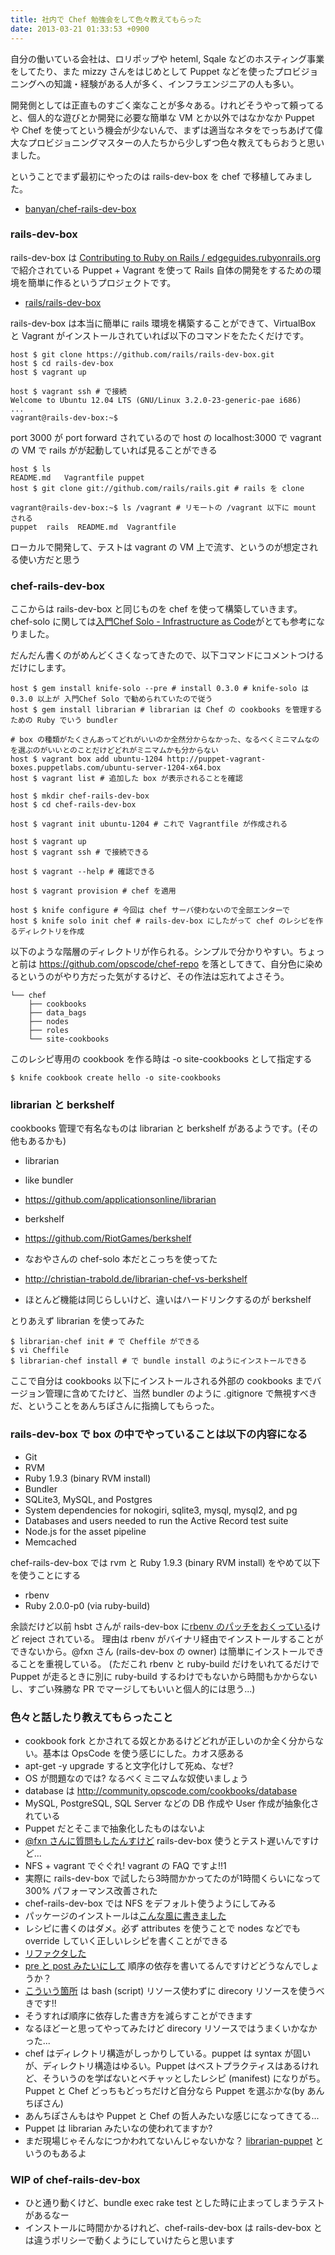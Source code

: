 ```yaml
---
title: 社内で Chef 勉強会をして色々教えてもらった
date: 2013-03-21 01:33:53 +0900
---
```


自分の働いている会社は、ロリポップや heteml, Sqale などのホスティング事業をしてたり、また mizzy さんをはじめとして Puppet などを使ったプロビジョニングへの知識・経験がある人が多く、インフラエンジニアの人も多い。

開発側としては正直ものすごく楽なことが多々ある。けれどそうやって頼ってると、個人的な遊びとか開発に必要な簡単な VM とか以外ではなかなか Puppet や Chef を使ってという機会が少ないんで、まずは適当なネタをでっちあげて偉大なプロビジョニングマスターの人たちから少しずつ色々教えてもらおうと思いました。

ということでまず最初にやったのは rails-dev-box を chef で移植してみました。

* [banyan/chef-rails-dev-box](https://github.com/banyan/chef-rails-dev-box)

### rails-dev-box

rails-dev-box は [Contributing to Ruby on Rails / edgeguides.rubyonrails.org](http://edgeguides.rubyonrails.org/contributing_to_ruby_on_rails.html) で紹介されている Puppet + Vagrant を使って Rails 自体の開発をするための環境を簡単に作るというプロジェクトです。

* [rails/rails-dev-box](https://github.com/rails/rails-dev-box)

rails-dev-box は本当に簡単に rails 環境を構築することができて、VirtualBox と Vagrant がインストールされていれば以下のコマンドをたたくだけです。

    host $ git clone https://github.com/rails/rails-dev-box.git
    host $ cd rails-dev-box
    host $ vagrant up

    host $ vagrant ssh # で接続
    Welcome to Ubuntu 12.04 LTS (GNU/Linux 3.2.0-23-generic-pae i686)
    ...
    vagrant@rails-dev-box:~$

port 3000 が port forward されているので host の localhost:3000 で vagrant の VM で rails がが起動していれば見ることができる

    host $ ls
    README.md   Vagrantfile puppet
    host $ git clone git://github.com/rails/rails.git # rails を clone

    vagrant@rails-dev-box:~$ ls /vagrant # リモートの /vagrant 以下に mount される
    puppet  rails  README.md  Vagrantfile

ローカルで開発して、テストは vagrant の VM 上で流す、というのが想定される使い方だと思う

### chef-rails-dev-box

ここからは rails-dev-box と同じものを chef を使って構築していきます。
chef-solo に関しては[入門Chef Solo - Infrastructure as Code](http://d.hatena.ne.jp/naoya/20130313/1363129532)がとても参考になりました。

だんだん書くのがめんどくさくなってきたので、以下コマンドにコメントつけるだけにします。

    host $ gem install knife-solo --pre # install 0.3.0 # knife-solo は 0.3.0 以上が 入門Chef Solo で勧められていたので従う
    host $ gem install librarian # librarian は Chef の cookbooks を管理するための Ruby でいう bundler

    # box の種類がたくさんあってどれがいいのか全然分からなかった、なるべくミニマムなのを選ぶのがいいとのことだけどどれがミニマムかも分からない
    host $ vagrant box add ubuntu-1204 http://puppet-vagrant-boxes.puppetlabs.com/ubuntu-server-1204-x64.box
    host $ vagrant list # 追加した box が表示されることを確認

    host $ mkdir chef-rails-dev-box
    host $ cd chef-rails-dev-box

    host $ vagrant init ubuntu-1204 # これで Vagrantfile が作成される

    host $ vagrant up
    host $ vagrant ssh # で接続できる

    host $ vagrant --help # 確認できる

    host $ vagrant provision # chef を適用

    host $ knife configure # 今回は chef サーバ使わないので全部エンターで
    host $ knife solo init chef # rails-dev-box にしたがって chef のレシピを作るディレクトリを作成

以下のような階層のディレクトリが作られる。シンプルで分かりやすい。ちょっと前は https://github.com/opscode/chef-repo を落としてきて、自分色に染めるというのがやり方だった気がするけど、その作法は忘れてよさそう。

    └── chef
        ├── cookbooks
        ├── data_bags
        ├── nodes
        ├── roles
        └── site-cookbooks

このレシピ専用の cookbook を作る時は -o site-cookbooks として指定する

    $ knife cookbook create hello -o site-cookbooks

### librarian と berkshelf

cookbooks 管理で有名なものは librarian と berkshelf があるようです。(その他もあるかも)

* librarian
 * like bundler
 * https://github.com/applicationsonline/librarian

* berkshelf
 * https://github.com/RiotGames/berkshelf
 * なおやさんの chef-solo 本だとこっちを使ってた

* http://christian-trabold.de/librarian-chef-vs-berkshelf
 * ほとんど機能は同じらしいけど、違いはハードリンクするのが berkshelf

とりあえず librarian を使ってみた

    $ librarian-chef init # で Cheffile ができる
    $ vi Cheffile
    $ librarian-chef install # で bundle install のようにインストールできる

ここで自分は cookbooks 以下にインストールされる外部の cookbooks までバージョン管理に含めてたけど、当然 bundler のように .gitignore で無視すべきだ、ということをあんちぽさんに指摘してもらった。

### rails-dev-box で box の中でやっていることは以下の内容になる

* Git
* RVM
* Ruby 1.9.3 (binary RVM install)
* Bundler
* SQLite3, MySQL, and Postgres
* System dependencies for nokogiri, sqlite3, mysql, mysql2, and pg
* Databases and users needed to run the Active Record test suite
* Node.js for the asset pipeline
* Memcached

chef-rails-dev-box では rvm と Ruby 1.9.3 (binary RVM install) をやめて以下を使うことにする

* rbenv
* Ruby 2.0.0-p0 (via ruby-build)

余談だけど以前 hsbt さんが rails-dev-box に[rbenv のパッチをおくっている](http://www.hsbt.org/diary/20130112.html)けど reject されている。
理由は rbenv がバイナリ経由でインストールすることができないから。@fxn さん (rails-dev-box の owner) は簡単にインストールできることを重視している。
(ただこれ rbenv と ruby-build だけをいれてるだけで Puppet が走るときに別に ruby-build するわけでもないから時間もかからないし、すごい殊勝な PR でマージしてもいいと個人的には思う...)

### 色々と話したり教えてもらったこと

* cookbook fork とかされてる奴とかあるけどどれが正しいのか全く分からない。基本は OpsCode を使う感じにした。カオス感ある
* apt-get -y upgrade すると文字化けして死ぬ、なぜ?
 * OS が問題なのでは? なるべくミニマムな奴使いましょう
* database は http://community.opscode.com/cookbooks/database
 * MySQL, PostgreSQL, SQL Server などの DB 作成や User 作成が抽象化されている
 * Puppet だとそこまで抽象化したものはないよ
*  [@fxn さんに質問もしたんすけど](https://github.com/rails/rails-dev-box/issues/21) rails-dev-box 使うとテスト遅いんですけど...
 * NFS + vagrant でぐぐれ! vagrant の FAQ ですよ!!1
 * 実際に rails-dev-box で試したら3時間かかってたのが1時間くらいになって 300% パフォーマンス改善された
 * chef-rails-dev-box では NFS をデフォルト使うようにしてみる
* パッケージのインストールは[こんな風に書きました](https://github.com/banyan/chef-rails-dev-box/commit/f3d829115e28b60109e47f55f1fe45f73811229e)
 * レシピに書くのはダメ。必ず attributes を使うことで nodes などでも override していく正しいレシピを書くことができる
 * [リファクタした](https://github.com/banyan/chef-rails-dev-box/commit/0285bc1ff52a3b336678d80d74d12d7594e129f2)
* [pre と post みたいにして](https://github.com/banyan/chef-rails-dev-box/commit/90e4491f49e7802bc52902118e3a065416238bb9) 順序の依存を書いてるんですけどどうなんでしょうか？
 * [こういう箇所](https://github.com/banyan/chef-rails-dev-box/commit/90e4491f49e7802bc52902118e3a065416238bb9) は bash (script) リソース使わずに direcory リソースを使うべきです!!
 * そうすれば順序に依存した書き方を減らすことができます
  * なるほどーと思ってやってみたけど direcory リソースではうまくいかなかった...
* chef はディレクトリ構造がしっかりしている。puppet は syntax が固いが、ディレクトリ構造はゆるい。Puppet はベストプラクティスはあるけれど、そういうのを学ばないとベチャッとしたレシピ (manifest) になりがち。Puppet と Chef どっちもどっちだけど自分なら Puppet を選ぶかな(by あんちぽさん)
 * あんちぽさんもはや Puppet と Chef の哲人みたいな感じになってきてる...
* Puppet は librarian みたいなの使われてますか?
 * まだ現場じゃそんなにつかわれてないんじゃないかな？ [librarian-puppet](https://github.com/rodjek/librarian-puppet) というのもあるよ

### WIP of chef-rails-dev-box

* ひと通り動くけど、bundle exec rake test とした時に止まってしまうテストがあるなー
* インストールに時間かかるけれど、chef-rails-dev-box は rails-dev-box とは違うポリシーで動くようにしていけたらと思います
